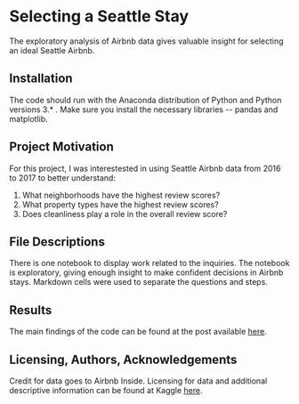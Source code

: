 # Selecting a Seattle Stay
The exploratory analysis of Airbnb data gives valuable insight for selecting an ideal Seattle Airbnb.

## Installation <a name="installation"></a>

The code should run with the Anaconda distribution of Python and Python versions 3.* . Make sure you install the necessary libraries -- pandas and matplotlib.


## Project Motivation<a name="motivation"></a>

For this project, I was interestested in using Seattle Airbnb data from 2016 to 2017 to better understand:

1. What neighborhoods have the highest review scores?
2. What property types have the highest review scores?
3. Does cleanliness play a role in the overall review score?


## File Descriptions <a name="files"></a>

There is one notebook to display work related to the inquiries. The notebook is exploratory, giving enough insight to make confident decisions in Airbnb stays. Markdown cells were used to separate the questions and steps. 

## Results<a name="results"></a>

The main findings of the code can be found at the post available [here](https://medium.com/@nicoleath/selecting-a-seattle-stay-600a21b2ef5f).

## Licensing, Authors, Acknowledgements<a name="licensing"></a>

Credit for data goes to Airbnb Inside. Licensing for data and additional descriptive information can be found at Kaggle [here](https://www.kaggle.com/datasets/airbnb/seattle).
